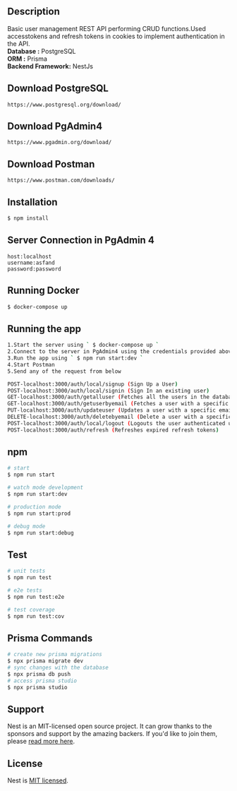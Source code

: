 
## Description
Basic user management REST API performing CRUD functions.Used accesstokens and refresh tokens in cookies to implement authentication in the API.<br>
<b>Database :</b> PostgreSQL<br>
<b>ORM :</b> Prisma<br>
<b>Backend Framework:</b> NestJs


## Download PostgreSQL
```
https://www.postgresql.org/download/
```
## Download PgAdmin4
```
https://www.pgadmin.org/download/
```
## Download Postman
```
https://www.postman.com/downloads/
```

## Installation

```bash
$ npm install
```
## Server Connection in PgAdmin 4
```
host:localhost
username:asfand
password:password
```

## Running Docker
```bash
$ docker-compose up
```
## Running the app

```bash
1.Start the server using ` $ docker-compose up ` 
2.Connect to the server in PgAdmin4 using the credentials provided above.
3.Run the app using ` $ npm run start:dev `
4.Start Postman
5.Send any of the request from below

POST-localhost:3000/auth/local/signup (Sign Up a User)
POST-localhost:3000/auth/local/signin (Sign In an existing user)
GET-localhost:3000/auth/getalluser (Fetches all the users in the database)
GET-localhost:3000/auth/getuserbyemail (Fetches a user with a specific email in parameters)
PUT-localhost:3000/auth/updateuser (Updates a user with a specific email passed in parameters)
DELETE-localhost:3000/auth/deletebyemail (Delete a user with a specific email passed in the parameters)
POST-localhost:3000/auth/local/logout (Logouts the user authenticated using cookies)
POST-localhost:3000/auth/refresh (Refreshes expired refresh tokens)
```
## npm
```bash
# start
$ npm run start

# watch mode development
$ npm run start:dev

# production mode
$ npm run start:prod

# debug mode
$ npm run start:debug
```

## Test

```bash
# unit tests
$ npm run test

# e2e tests
$ npm run test:e2e

# test coverage
$ npm run test:cov
```
## Prisma Commands
```bash
# create new prisma migrations
$ npx prisma migrate dev
# sync changes with the database
$ npx prisma db push
# access prisma studio
$ npx prisma studio
```


## Support

Nest is an MIT-licensed open source project. It can grow thanks to the sponsors and support by the amazing backers. If you'd like to join them, please [read more here](https://docs.nestjs.com/support).

## License

Nest is [MIT licensed](LICENSE).
